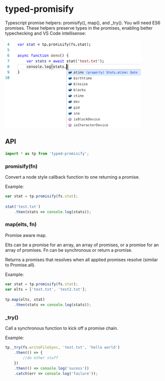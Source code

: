 # typed-promisify
Typescript promise helpers: promisify(), map(), and _try(). You will need ES6 promises. These helpers preserve types in the promises, enabling better typechecking and VS Code intellisense:

![intellisense screenshot](intellisense.png)

## API

```typescript
import * as tp from 'typed-promisify';
```

### promisify(fn)

Convert a node style callback function to one returning a promise.

Example:
```typescript
var stat = tp.promisify(fs.stat);

stat('test.txt')
    .then(stats => console.log(stats));
```

### map(elts, fn)

Promise aware map.

Elts can be a promise for an array, an array of promises, or a promise for an array of promises. Fn can be synchronous or return a promise.

Returns a promises that resolves when all applied promises resolve (similar to Promise.all).

Example:
```typescript
var stat = tp.promisify(fs.stat);
var elts = ['test.txt', 'test2.txt'];

tp.map(elts, stat)
    .then(stats => console.log(stats));
```

### _try()

Call a synchronous function to kick off a promise chain.

Example:
```typescript
tp._try(fs.writeFileSync, 'test.txt', 'hello world')
    .then(() => {
        //do other stuff
    })
    .then(() => console.log('sucess'))
    .catch(err => console.log('failure'));
```
